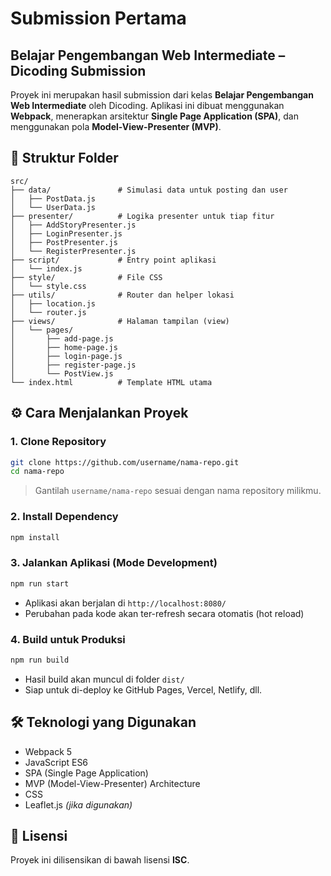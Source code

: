 
# Submission Pertama

## Belajar Pengembangan Web Intermediate – Dicoding Submission

Proyek ini merupakan hasil submission dari kelas **Belajar Pengembangan Web Intermediate** oleh Dicoding. Aplikasi ini dibuat menggunakan **Webpack**, menerapkan arsitektur **Single Page Application (SPA)**, dan menggunakan pola **Model-View-Presenter (MVP)**.

## 📁 Struktur Folder

```
src/
├── data/               # Simulasi data untuk posting dan user
│   ├── PostData.js
│   └── UserData.js
├── presenter/          # Logika presenter untuk tiap fitur
│   ├── AddStoryPresenter.js
│   ├── LoginPresenter.js
│   ├── PostPresenter.js
│   └── RegisterPresenter.js
├── script/             # Entry point aplikasi
│   └── index.js
├── style/              # File CSS
│   └── style.css
├── utils/              # Router dan helper lokasi
│   ├── location.js
│   └── router.js
├── views/              # Halaman tampilan (view)
│   └── pages/
│       ├── add-page.js
│       ├── home-page.js
│       ├── login-page.js
│       ├── register-page.js
│       └── PostView.js
└── index.html          # Template HTML utama
```

## ⚙️ Cara Menjalankan Proyek

### 1. Clone Repository

```bash
git clone https://github.com/username/nama-repo.git
cd nama-repo
```

> Gantilah `username/nama-repo` sesuai dengan nama repository milikmu.

### 2. Install Dependency

```bash
npm install
```

### 3. Jalankan Aplikasi (Mode Development)

```bash
npm run start
```

- Aplikasi akan berjalan di `http://localhost:8080/`
- Perubahan pada kode akan ter-refresh secara otomatis (hot reload)

### 4. Build untuk Produksi

```bash
npm run build
```

- Hasil build akan muncul di folder `dist/`
- Siap untuk di-deploy ke GitHub Pages, Vercel, Netlify, dll.

## 🛠️ Teknologi yang Digunakan

- Webpack 5
- JavaScript ES6
- SPA (Single Page Application)
- MVP (Model-View-Presenter) Architecture
- CSS
- Leaflet.js *(jika digunakan)*

## 📄 Lisensi

Proyek ini dilisensikan di bawah lisensi **ISC**.
